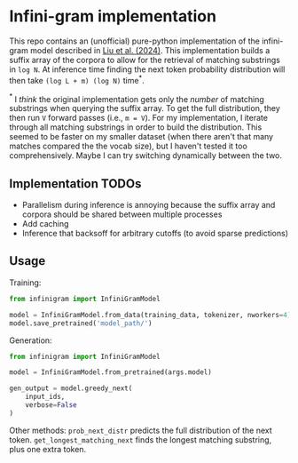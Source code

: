 # Infini-gram implementation
This repo contains an (unofficial) pure-python implementation of the infini-gram model described in [Liu et al. (2024)](https://arxiv.org/abs/2401.17377). This implementation builds a suffix array of the corpora to allow for the retrieval of matching substrings in `log N`. At inference time finding the next token probability distribution will then take `(log L + m) (log N)` time$^*$.

$^*$ I *think* the original implementation gets only the *number* of matching substrings when querying the suffix array. To get the full distribution, they then run `V` forward passes (i.e., `m = V`). For my implementation, I iterate through all matching substrings in order to build the distribution. This seemed to be faster on my smaller dataset (when there aren't that many matches compared the the vocab size), but I haven't tested it too comprehensively. Maybe I can try switching dynamically between the two.

## Implementation TODOs
* Parallelism during inference is annoying because the suffix array and corpora should be shared between multiple processes
* Add caching
* Inference that backsoff for arbitrary cutoffs (to avoid sparse predictions)

## Usage
Training:
```python
from infinigram import InfiniGramModel

model = InfiniGramModel.from_data(training_data, tokenizer, nworkers=4)
model.save_pretrained('model_path/')
```

Generation:
```python
from infinigram import InfiniGramModel

model = InfiniGramModel.from_pretrained(args.model)

gen_output = model.greedy_next(
    input_ids,
    verbose=False
)
```

Other methods: `prob_next_distr` predicts the full distribution of the next token. `get_longest_matching_next` finds the longest matching substring, plus one extra token.

